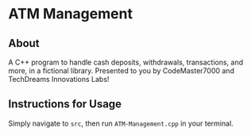 # ATM Management

## About

A C++ program to handle cash deposits, withdrawals, transactions, and more, in a fictional library. Presented to you by CodeMaster7000 and TechDreams Innovations Labs!

## Instructions for Usage

Simply navigate to `src`, then run `ATM-Management.cpp` in your terminal.
